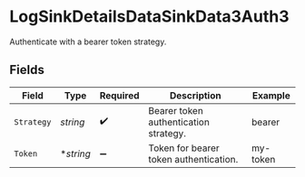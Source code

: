 # LogSinkDetailsDataSinkData3Auth3

Authenticate with a bearer token strategy.


## Fields

| Field                                  | Type                                   | Required                               | Description                            | Example                                |
| -------------------------------------- | -------------------------------------- | -------------------------------------- | -------------------------------------- | -------------------------------------- |
| `Strategy`                             | *string*                               | :heavy_check_mark:                     | Bearer token authentication strategy.  | bearer                                 |
| `Token`                                | **string*                              | :heavy_minus_sign:                     | Token for bearer token authentication. | my-token                               |